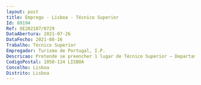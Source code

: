```yaml
--- 
layout: post
title: Emprego - Lisboa - Técnico Superior
Id: 89194
Ref: OE202107/0729
DataAbertura: 2021-07-26
DataFecho: 2021-08-16
Trabalho: Técnico Superior
Empregador: Turismo de Portugal, I.P.
Descricao: Pretende se preencher 1 lugar de Técnico Superior – Departamento de Tecnologias e Sistemas de Informação da Direção Financeira e de Tecnologias, com recurso ao mecanismo de mobilidade interna, para o desempenho das seguintes funções   Preparação das peças de procedimentos de aquisição de bens e serviços   Preparação dos processos com vista à obtenção das autorizações ministeriais para efeitos de aquisição de serviços   Tramitação processual dos procedimentos de contratação pública enquanto júri dos concursos   Elaboração de propostas financeiras   Preparação de indicadores de avaliação e acompanhamento da execução dos contratos   Gestor de contratos.
CodigoPostal: 1050-124 LISBOA
Concelho: Lisboa
Distrito: Lisboa
--- 
```

